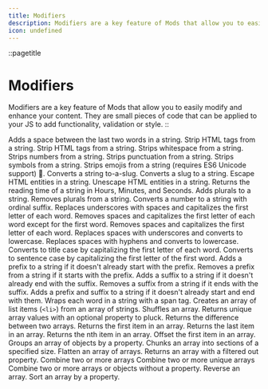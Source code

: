 ```yaml
---
title: Modifiers
description: Modifiers are a key feature of Mods that allow you to easily modify and enhance your content. They are small pieces of code that can be applied to your JS to add functionality, validation or style.
icon: undefined
---
```


::pagetitle
# Modifiers
Modifiers are a key feature of Mods that allow you to easily modify and enhance your content. They are small pieces of code that can be applied to your JS to add functionality, validation or style.
::

Adds a space between the last two words in a string.
Strip HTML tags from a string.
Strip HTML tags from a string.
Strips whitespace from a string.
Strips numbers from a string.
Strips punctuation from a string.
Strips symbols from a string.
Strips emojis from a string (requires ES6 Unicode support) 🦊.
Converts a string to-a-slug.
Converts a slug to a string.
Escape HTML entities in a string.
Unescape HTML entities in a string.
Returns the reading time of a string in Hours, Minutes, and Seconds.
Adds plurals to a string.
Removes plurals from a string.
Converts a number to a string with ordinal suffix.
Replaces underscores with spaces and capitalizes the first letter of each word.
Removes spaces and capitalizes the first letter of each word except for the first word.
Removes spaces and capitalizes the first letter of each word.
Replaces spaces with underscores and converts to lowercase.
Replaces spaces with hyphens and converts to lowercase.
Converts to title case by capitalizing the first letter of each word.
Converts to sentence case by capitalizing the first letter of the first word.
Adds a prefix to a string if it doesn't already start with the prefix.
Removes a prefix from a string if it starts with the prefix.
Adds a suffix to a string if it doesn't already end with the suffix.
Removes a suffix from a string if it ends with the suffix.
Adds a prefix and suffix to a string if it doesn't already start and end with them.
Wraps each word in a string with a span tag.
Creates an array of list items (`<li>`) from an array of strings.
Shuffles an array.
Returns unique array values with an optional property to pluck.
Returns the difference between two arrays.
Returns the first item in an array.
Returns the last item in an array.
Returns the nth item in an array.
Offset the first item in an array.
Groups an array of objects by a property.
Chunks an array into sections of a specified size.
Flatten an array of arrays.
Returns an array with a filtered out property.
Combine two or more arrays
Combine two or more unique arrays
Combine two or more arrays or objects without a property.
Reverse an array.
Sort an array by a property.
